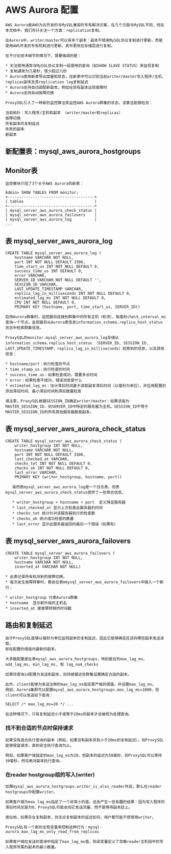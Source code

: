 # AWS Aurora 配置

    AWS Aurora是AWS为云开发的与MySQL兼容的专有解决方案，在几个方面与MySQL不同，但在本文档中，我们将只关注一个方面：replication复制。
    
    在Aurora中，writer/master可以有多个副本：副本不使用MySQL协议复制进行更新，而是使用AWS开发的专有机制进行更新，其中更改在存储层进行复制。
    
    在不讨论技术细节的情况下，需要强调的是：
    
    * 无法使用通常与MySQL协议复制一起使用的查询（如SHOW SLAVE STATUS）来监视复制
    * 复制通常为几毫秒，很少超过几秒
    * Aurora使用新表导出度量和状态，在新表中可以识别当前writer/master写入程序/主机、replicas副本及其replication lag复制延迟
    * Aurora支持自动调配新副本，例如在现有副本出现故障时
    * Aurora支持自动故障切换

    ProxySQL引入了一种新的监控算法来监控AWS Aurora群集的状态，该算法能够检测：

    当前拓扑：写入程序/主机和副本 （writer/master和replicas） 
    故障切换
    所有副本的复制延迟
    失败的副本
    新副本

## 新配置表：mysql_aws_aurora_hostgroups

## Monitor表

    监控模块介绍了3个关于AWS Aurora的新表：
    
    Admin> SHOW TABLES FROM monitor;
    +--------------------------------------+
    | tables                               |
    +--------------------------------------+
    | mysql_server_aws_aurora_check_status |
    | mysql_server_aws_aurora_failovers    |
    | mysql_server_aws_aurora_log          |
    ...
    
## 表 mysql_server_aws_aurora_log

    CREATE TABLE mysql_server_aws_aurora_log (
        hostname VARCHAR NOT NULL,
        port INT NOT NULL DEFAULT 3306,
        time_start_us INT NOT NULL DEFAULT 0,
        success_time_us INT DEFAULT 0,
        error VARCHAR,
        SERVER_ID VARCHAR NOT NULL DEFAULT '',
        SESSION_ID VARCHAR,
        LAST_UPDATE_TIMESTAMP VARCHAR,
        replica_lag_in_milliseconds INT NOT NULL DEFAULT 0,
        estimated_lag_ms INT NOT NULL DEFAULT 0,
        CPU INT NOT NULL DEFAULT 0,
        PRIMARY KEY (hostname, port, time_start_us, SERVER_ID))

    启用Aurora群集时，监控器将连接到群集中的所有主机（轮流），每毫秒check_interval_ms查询一个节点。监视器将从Aurora表信息information_schema.replica_host_status状态中检索群集信息。
    
    ProxySQL的monitor.mysql_server_aws_aurora_log存储从information_schema.replica_host_status （SERVER_ID, SESSION_ID, LAST_UPDATE_TIMESTAMP、replica_lag_in_milliseconds）检索到的信息，以及其他信息：
    
    * hostname/port：执行检查的节点
    * time_stamp_us：执行检查的时间
    * success_time_us：如果检查成功，需要多长时间
    * error：如果检查不成功，错误消息是什么
    * estimated_lag_ms：估计滞后时间基于读取副本滞后时间（以毫秒为单位），并应用配置的添加滞后时间、最小滞后时间和滞后数量检查
    
    请注意，ProxySQL根据SESSION_ID确定writer/master：如果该值为MASTER_SESSION_ID，则SERVER_ID中特定的服务器为主机。SESSION_ID不等于MASTER_SESSION_ID的所有其他服务器都是副本。

## 表 mysql_server_aws_aurora_check_status    
    
    CREATE TABLE mysql_server_aws_aurora_check_status (
        writer_hostgroup INT NOT NULL,
        hostname VARCHAR NOT NULL,
        port INT NOT NULL DEFAULT 3306,
        last_checked_at VARCHAR,
        checks_tot INT NOT NULL DEFAULT 0,
        checks_ok INT NOT NULL DEFAULT 0,
        last_error VARCHAR,
        PRIMARY KEY (writer_hostgroup, hostname, port))
        
       虽然表mysql_server_aws_aurora_log是一个日志表，但表mysql_server_aws_aurora_check_status提供了一些聚合信息。
       
       * writer_hostgroup + hostname + port  定义特定服务器
       * last_checked_at 显示上次检查此服务器的时间
       * checks_tot 统计针对该服务器执行的检查数
       * checks_ok 统计成功检查的数量
       * last_error 显示此服务器返回的最后一个错误（如果有）
       
## 表 mysql_server_aws_aurora_failovers

    CREATE TABLE mysql_server_aws_aurora_failovers (
        writer_hostgroup INT NOT NULL,
        hostname VARCHAR NOT NULL,
        inserted_at VARCHAR NOT NULL)

    * 此表记录所有检测到的故障切换。
    * 每次发生故障转移时，都会在表mmysql_server_aws_aurora_failovers中插入一个新行：

    * writer_hostgroup 代表Aurora群集
    * hostname  显示新升级的主机名
    * inserted_at 是故障转移的时间戳

## 路由和复制延迟

    由于ProxySQL能够以毫秒为单位监视副本的复制延迟，因此它能够确定应该向哪些副本发送读取，
    即在配置的阈值内最新的副本。
    
    大多数配置是在表mysql_aws_aurora_hostgroups，特别是在列max_lag_ms，add_lag_ms, min_lag_ms, 和 lag_num_checks

    如果将查询id配置为发送到副本，则将根据这些群集设置确定合适的副本。
    
    此外，client能够为发送注释的max_lag_ms指定更严格的阈值，并设置max_lag_ms。
    例如，Aurora集群可以配置mysql_aws_aurora_hostgroups.max_lag_ms=1000，但client可以发送如下查询：
    
    SELECT /* max_lag_ms=20 */ ...
    
    在这种情况下，只有复制延迟小于或等于20ms的副本才会被视为处理查询。
    
### 找不到合适的节点时保持请求

    如果没有适合执行查询的副本（例如，如果没有副本具有小于20ms的复制延迟），则ProxySQL能够保留请求，直到安全执行查询为止。
    
    例如，如果客户端指定的max_lag_ms为20，但副本的延迟为50毫秒，则ProxySQL可以等待30毫秒，然后再对副本执行查询。

### 在reader hostgroup组的写入(writer)

    如果mysql_aws_aurora_hostgroups.writer_is_also_reader开启，那么在reader hostgroups中配置writer。
    
    如果客户端为max_lag_ms指定了一个非常小的值，这会产生一些有趣的结果：因为写入程序的滞后时间总是为0，ProxySQL可能会向它发送流量，而不是等待副本赶上。

    类似地，如果存在复制副本，则无论复制副本的延迟如何，用户都可能不想使用writer。
    
    ProxySQL有一个新的全局变量来控制这种行为：mysql-aurora_max_lag_ms_only_read_from_replicas
    
    如果客户端在发送的查询中指定了max_lag_ms值，则该变量定义了忽略reader主机组中的写入程序所需的副本的最小数量。
    
    